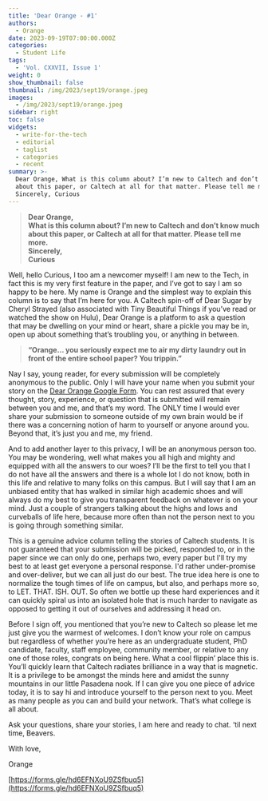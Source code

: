 ```yaml
---
title: 'Dear Orange - #1'
authors:
  - Orange
date: 2023-09-19T07:00:00.000Z
categories:
  - Student Life
tags:
  - 'Vol. CXXVII, Issue 1'
weight: 0
show_thumbnail: false
thumbnail: /img/2023/sept19/orange.jpeg
images:
  - /img/2023/sept19/orange.jpeg
sidebar: right
toc: false
widgets:
  - write-for-the-tech
  - editorial
  - taglist
  - categories
  - recent
summary: >-
  Dear Orange, What is this column about? I’m new to Caltech and don’t know much
  about this paper, or Caltech at all for that matter. Please tell me more.
  Sincerely, Curious
---
```


> **Dear Orange,**\
> **What is this column about? I’m new to Caltech and don’t know much about this paper, or Caltech at all for that matter. Please tell me more.**\
> **Sincerely,**\
> **Curious**

Well, hello Curious, I too am a newcomer myself! I am new to the Tech, in fact this is my very first feature in the paper, and I’ve got to say I am so happy to be here. My name is Orange and the simplest way to explain this column is to say that I’m here for you. A Caltech spin-off of Dear Sugar by Cheryl Strayed (also associated with Tiny Beautiful Things if you’ve read or watched the show on Hulu), Dear Orange is a platform to ask a question that may be dwelling on your mind or heart, share a pickle you may be in, open up about something that’s troubling you, or anything in between.

> **“Orange… you seriously expect me to air my dirty laundry out in front of the entire school paper? You trippin.”**

Nay I say, young reader, for every submission will be completely anonymous to the public. Only I will have your name when you submit your story on the [Dear Orange Google Form](https://forms.gle/hd6EFNXoU9ZSfbuq5). You can rest assured that every thought, story, experience, or question that is submitted will remain between you and me, and that’s my word. The ONLY time I would ever share your submission to someone outside of my own brain would be if there was a concerning notion of harm to yourself or anyone around you. Beyond that, it’s just you and me, my friend.

And to add another layer to this privacy, I will be an anonymous person too. You may be wondering, well what makes you all high and mighty and equipped with all the answers to our woes? I’ll be the first to tell you that I do not have all the answers and there is a whole lot I do not know, both in this life and relative to many folks on this campus. But I will say that I am an unbiased entity that has walked in similar high academic shoes and will always do my best to give you transparent feedback on whatever is on your mind. Just a couple of strangers talking about the highs and lows and curveballs of life here, because more often than not the person next to you is going through something similar.

This is a genuine advice column telling the stories of Caltech students. It is not guaranteed that your submission will be picked, responded to, or in the paper since we can only do one, perhaps two, every paper but I'll try my best to at least get everyone a personal response. I'd rather under-promise and over-deliver, but we can all just do our best. The true idea here is one to normalize the tough times of life on campus, but also, and perhaps more so, to LET. THAT. ISH. OUT. So often we bottle up these hard experiences and it can quickly spiral us into an isolated hole that is much harder to navigate as opposed to getting it out of ourselves and addressing it head on.

Before I sign off, you mentioned that you’re new to Caltech so please let me just give you the warmest of welcomes. I don’t know your role on campus but regardless of whether you’re here as an undergraduate student, PhD candidate, faculty, staff employee, community member, or relative to any one of those roles, congrats on being here. What a cool flippin’ place this is. You’ll quickly learn that Caltech radiates brilliance in a way that is magnetic. It is a privilege to be amongst the minds here and amidst the sunny mountains in our little Pasadena nook. If I can give you one piece of advice today, it is to say hi and introduce yourself to the person next to you. Meet as many people as you can and build your network. That’s what college is all about.

Ask your questions, share your stories, I am here and ready to chat. ‘til next time, Beavers.

With love,

Orange

[https://forms.gle/hd6EFNXoU9ZSfbuq5](https://forms.gle/hd6EFNXoU9ZSfbuq5)
